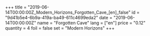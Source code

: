 +++
title = "2019-06-14T00:00:00Z_Modern_Horizons_Forgotten_Cave_[en]_false"
id = "9d41b5e4-6b9a-419a-ba49-611c4699eda2"
date = "2019-06-14T00:00:00Z"
name = "Forgotten Cave"
lang = ["en"]
price = "0.12"
quantity = 4
foil = false
set = "Modern Horizons"
+++
